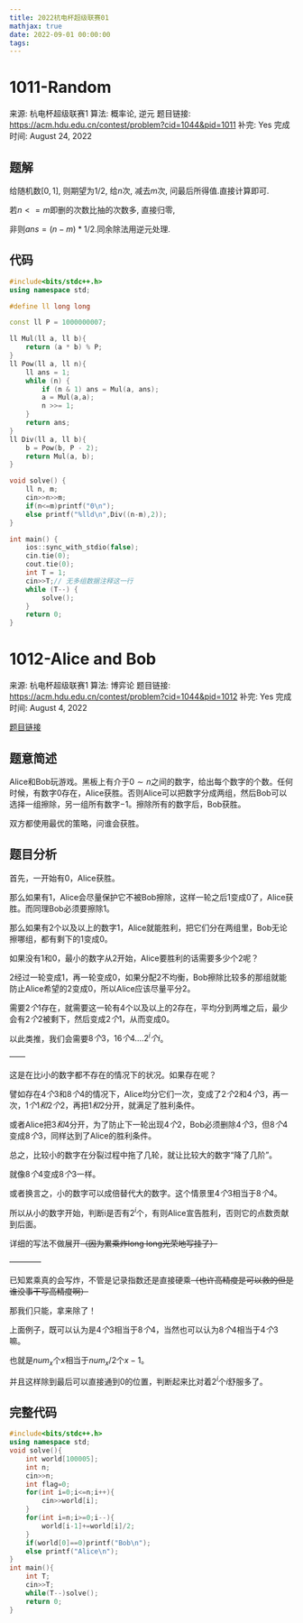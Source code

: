 ```yaml
---
title: 2022杭电杯超级联赛01
mathjax: true
date: 2022-09-01 00:00:00
tags:
---
```

# 1011-Random

来源: 杭电杯超级联赛1
算法: 概率论, 逆元
题目链接: https://acm.hdu.edu.cn/contest/problem?cid=1044&pid=1011
补完: Yes
完成时间: August 24, 2022

## 题解

给随机数$[0,1]$, 则期望为$1/2$, 给$n$次, 减去$m$次, 问最后所得值.直接计算即可. 

若$n<=m$即删的次数比抽的次数多, 直接归零, 

非则$ans= (n-m)*1/2$.同余除法用逆元处理. 

## 代码

```cpp
#include<bits/stdc++.h>
using namespace std;

#define ll long long

const ll P = 1000000007;

ll Mul(ll a, ll b){
    return (a * b) % P;
}
ll Pow(ll a, ll n){
    ll ans = 1;
    while (n) {
        if (n & 1) ans = Mul(a, ans);
        a = Mul(a,a);
        n >>= 1;
    }
    return ans;
}
ll Div(ll a, ll b){
    b = Pow(b, P - 2);
    return Mul(a, b);
}

void solve() {
    ll n, m;
    cin>>n>>m;
    if(n<=m)printf("0\n");
    else printf("%lld\n",Div((n-m),2));
}

int main() {
    ios::sync_with_stdio(false);
    cin.tie(0);
    cout.tie(0);
    int T = 1;
    cin>>T;// 无多组数据注释这一行
    while (T--) {
        solve();
    }
    return 0;
}
```
# 1012-Alice and Bob

来源: 杭电杯超级联赛1
算法: 博弈论
题目链接: https://acm.hdu.edu.cn/contest/problem?cid=1044&pid=1012
补完: Yes
完成时间: August 4, 2022

[题目链接](https://acm.hdu.edu.cn/contest/problem?cid=1044&pid=1012)

## 题意简述

Alice和Bob玩游戏。黑板上有介于$0\sim n$之间的数字，给出每个数字的个数。任何时候，有数字$0$存在，Alice获胜。否则Alice可以把数字分成两组，然后Bob可以选择一组擦除，另一组所有数字$-1$。擦除所有的数字后，Bob获胜。

双方都使用最优的策略，问谁会获胜。

## 题目分析

首先，一开始有$0$，Alice获胜。

那么如果有$1$，Alice会尽量保护它不被Bob擦除，这样一轮之后$1$变成$0$了，Alice获胜。而同理Bob必须要擦除$1$。

那么如果有$2$个以及以上的数字$1$，Alice就能胜利，把它们分在两组里，Bob无论擦哪组，都有剩下的$1$变成$0$。

如果没有$1$和$0$，最小的数字从$2$开始，Alice要胜利的话需要多少个$2$呢？

$2$经过一轮变成$1$，再一轮变成$0$，如果分配$2$不均衡，Bob擦除比较多的那组就能防止Alice希望的$2$变成$0$，所以Alice应该尽量平分$2$。

需要$2个1$存在，就需要这一轮有$4$个以及以上的$2$存在，平均分到两堆之后，最少会有$2个2$被剩下，然后变成$2个1$，从而变成$0$。

以此类推，我们会需要$8个3，16个4….2^i个i$。

——

这是在比i小的数字都不存在的情况下的状况。如果存在呢？

譬如存在$4个3$和$8个4$的情况下，Alice均分它们一次，变成了$2个2$和$4个3$，再一次，$1个1和2个2$，再把$1和2$分开，就满足了胜利条件。

或者Alice把$3和4$分开，为了防止下一轮出现$4个2$，Bob必须删除$4个3$，但$8个4$变成$8个3$，同样达到了Alice的胜利条件。

总之，比较小的数字在分裂过程中拖了几轮，就让比较大的数字“降了几阶”。

就像$8个4$变成$8个3$一样。

或者换言之，小的数字可以成倍替代大的数字。这个情景里$4个3$相当于$8个4$。

所以从小的数字开始，判断i是否有$2^i$个，有则Alice宣告胜利，否则它的点数贡献到后面。

详细的写法不做展开~~（因为累乘炸long long光荣地写挂了）~~

————

已知累乘真的会写炸，不管是记录指数还是直接硬乘~~（也许高精度是可以救的但是谁没事干写高精度啊）~~

那我们只能，拿来除了！

上面例子，既可以认为是$4个3$相当于$8个4$，当然也可以认为$8个4$相当于$4个3$嘛。

也就是$num_x$个$x$相当于$num_x/2$个$x-1$。

并且这样除到最后可以直接通到$0$的位置，判断起来比对着$2^i$个$i$舒服多了。

## 完整代码

```cpp
#include<bits/stdc++.h>
using namespace std;
void solve(){
    int world[100005];
    int n;
    cin>>n;
    int flag=0;
    for(int i=0;i<=n;i++){
        cin>>world[i];
    }
    for(int i=n;i>=0;i--){
        world[i-1]+=world[i]/2;
    }
    if(world[0]==0)printf("Bob\n");
    else printf("Alice\n");
}
int main(){
    int T;
    cin>>T;
    while(T--)solve();
    return 0;
}
```
